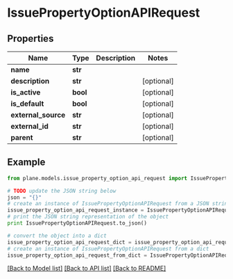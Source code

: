 # IssuePropertyOptionAPIRequest


## Properties
Name | Type | Description | Notes
------------ | ------------- | ------------- | -------------
**name** | **str** |  | 
**description** | **str** |  | [optional] 
**is_active** | **bool** |  | [optional] 
**is_default** | **bool** |  | [optional] 
**external_source** | **str** |  | [optional] 
**external_id** | **str** |  | [optional] 
**parent** | **str** |  | [optional] 

## Example

```python
from plane.models.issue_property_option_api_request import IssuePropertyOptionAPIRequest

# TODO update the JSON string below
json = "{}"
# create an instance of IssuePropertyOptionAPIRequest from a JSON string
issue_property_option_api_request_instance = IssuePropertyOptionAPIRequest.from_json(json)
# print the JSON string representation of the object
print IssuePropertyOptionAPIRequest.to_json()

# convert the object into a dict
issue_property_option_api_request_dict = issue_property_option_api_request_instance.to_dict()
# create an instance of IssuePropertyOptionAPIRequest from a dict
issue_property_option_api_request_from_dict = IssuePropertyOptionAPIRequest.from_dict(issue_property_option_api_request_dict)
```
[[Back to Model list]](../README.md#documentation-for-models) [[Back to API list]](../README.md#documentation-for-api-endpoints) [[Back to README]](../README.md)


